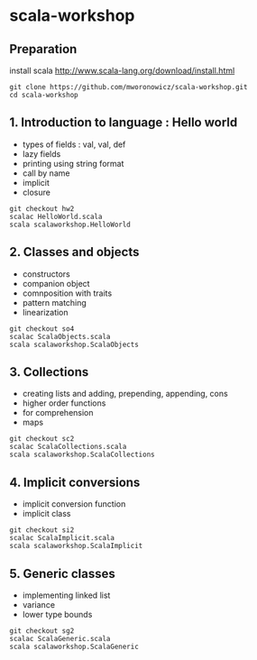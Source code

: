 # scala-workshop

## Preparation

install scala  http://www.scala-lang.org/download/install.html
```
git clone https://github.com/mworonowicz/scala-workshop.git
cd scala-workshop
```

## 1. Introduction to language : Hello world
- types of fields : val, val, def
- lazy fields
- printing using string format 
- call by name
- implicit
- closure

```
git checkout hw2
scalac HelloWorld.scala
scala scalaworkshop.HelloWorld
```

## 2. Classes and objects
- constructors
- companion object
- comnposition with traits
- pattern matching
- linearization

``` 
git checkout so4
scalac ScalaObjects.scala
scala scalaworkshop.ScalaObjects
```

## 3. Collections
- creating lists and adding, prepending, appending, cons
- higher order functions
- for comprehension
- maps

```
git checkout sc2
scalac ScalaCollections.scala
scala scalaworkshop.ScalaCollections
```

## 4. Implicit conversions
- implicit conversion function
- implicit class

```
git checkout si2
scalac ScalaImplicit.scala
scala scalaworkshop.ScalaImplicit
```

## 5. Generic classes
- implementing linked list
- variance
- lower type bounds

```
git checkout sg2
scalac ScalaGeneric.scala
scala scalaworkshop.ScalaGeneric
```
